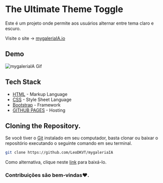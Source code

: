 # The Ultimate Theme Toggle
Este é um projeto onde permite aos usuários alternar entre tema claro e escuro.





Visite o site → [mygaleriaIA.io](https://leodkvt.github.io/mygaleriaIA/)

## Demo
![mygaleriaIA Gif](assets/images/mygaleriaIA.gif)

## Tech Stack
 - [HTML](https://developer.mozilla.org/en-US/docs/Web/HTML) - Markup Language
 - [CSS](https://developer.mozilla.org/en-US/docs/Web/CSS) - Style Sheet Language
 - [Bootstrap](https://getbootstrap.com/docs/4.6/getting-started/introduction/) - Framework
 - [GITHUB PAGES](https://pages.github.com/) - Hosting

## Cloning the Repository.
Se você tiver o [Git](https://git-scm.com/) instalado em seu computador, basta clonar ou baixar o repositório executando o seguinte comando em seu terminal.

```bash
git clone https://github.com/LeoDKVT/mygaleriaIA
```
Como alternativa, clique neste [link](https://github.com/LeoDKVT/mygaleriaIA/archive/refs/heads/main.zip) para baixá-lo.

### Contribuições são bem-vindas❤️.
